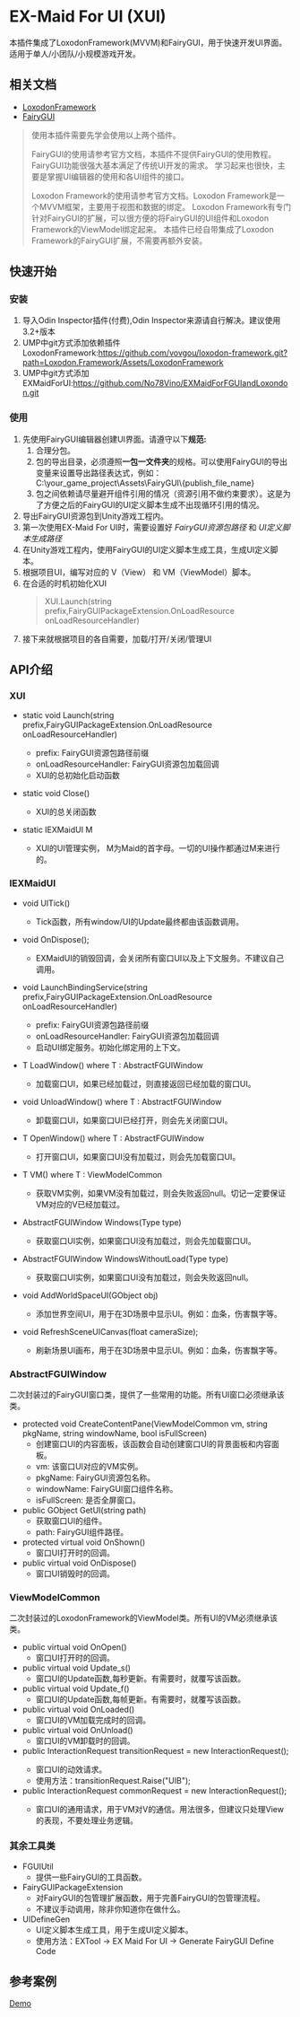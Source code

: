 # EX-Maid For UI (XUI)
本插件集成了LoxodonFramework(MVVM)和FairyGUI，用于快速开发UI界面。适用于单人/小团队/小规模游戏开发。

## 相关文档
- [LoxodonFramework](https://github.com/vovgou/loxodon-framework/blob/master/docs/LoxodonFramework.md)
- [FairyGUI](https://www.fairygui.com/docs/guide/index.html)
> 使用本插件需要先学会使用以上两个插件。
> 
> FairyGUI的使用请参考官方文档，本插件不提供FairyGUI的使用教程。FairyGUI功能很强大基本满足了传统UI开发的需求。
> 学习起来也很快，主要是掌握UI编辑器的使用和各UI组件的接口。
> 
> Loxodon Framework的使用请参考官方文档。Loxodon Framework是一个MVVM框架，主要用于视图和数据的绑定。
> Loxodon Framework有专门针对FairyGUI的扩展，可以很方便的将FairyGUI的UI组件和Loxodon Framework的ViewModel绑定起来。
> 本插件已经自带集成了Loxodon Framework的FairyGUI扩展，不需要再额外安装。

## 快速开始
### 安装
1. 导入Odin Inspector插件(付费),Odin Inspector来源请自行解决。建议使用3.2+版本
2. UMP中git方式添加依赖插件LoxodonFramework:https://github.com/vovgou/loxodon-framework.git?path=Loxodon.Framework/Assets/LoxodonFramework
3. UMP中git方式添加EXMaidForUI:https://github.com/No78Vino/EXMaidForFGUIandLoxondon.git

### 使用
1. 先使用FairyGUI编辑器创建UI界面。请遵守以下**规范:**
   1. 合理分包。
   2. 包的导出目录，必须遵照**一包一文件夹**的规格。可以使用FairyGUI的导出变量来设置导出路径表达式，例如：C:\your_game_project\Assets\FairyGUI\\{publish_file_name}
   3. 包之间依赖请尽量避开组件引用的情况（资源引用不做约束要求）。这是为了方便之后的FairyGUI的UI定义脚本生成不出现循环引用的情况。
2. 导出FairyGUI资源包到Unity游戏工程内。
3. 第一次使用EX-Maid For UI时，需要设置好 *FairyGUI资源包路径* 和 *UI定义脚本生成路径*
4. 在Unity游戏工程内，使用FairyGUI的UI定义脚本生成工具，生成UI定义脚本。
5. 根据项目UI，编写对应的 V（View） 和 VM（ViewModel）脚本。
6. 在合适的时机初始化XUI
   >XUI.Launch(string prefix,FairyGUIPackageExtension.OnLoadResource onLoadResourceHandler)
7. 接下来就根据项目的各自需要，加载/打开/关闭/管理UI

## API介绍
### XUI
- static void Launch(string prefix,FairyGUIPackageExtension.OnLoadResource onLoadResourceHandler)
    - prefix: FairyGUI资源包路径前缀
    - onLoadResourceHandler: FairyGUI资源包加载回调
    - XUI的总初始化启动函数
- static void Close()
    - XUI的总关闭函数

- static IEXMaidUI M
    - XUI的UI管理实例， M为Maid的首字母。一切的UI操作都通过M来进行的。
### IEXMaidUI
- void UITick()
    - Tick函数，所有window/UI的Update最终都由该函数调用。

- void OnDispose();
    - EXMaidUI的销毁回调，会关闭所有窗口UI以及上下文服务。不建议自己调用。

- void LaunchBindingService(string prefix,FairyGUIPackageExtension.OnLoadResource onLoadResourceHandler)
    - prefix: FairyGUI资源包路径前缀
    - onLoadResourceHandler: FairyGUI资源包加载回调
    - 启动UI绑定服务。初始化绑定用的上下文。

- T LoadWindow<T>() where T : AbstractFGUIWindow
    - 加载窗口UI，如果已经加载过，则直接返回已经加载的窗口UI。

- void UnloadWindow<T>() where T : AbstractFGUIWindow
    - 卸载窗口UI，如果窗口UI已经打开，则会先关闭窗口UI。

- T OpenWindow<T>() where T : AbstractFGUIWindow
    - 打开窗口UI，如果窗口UI没有加载过，则会先加载窗口UI。

- T VM<T>() where T : ViewModelCommon
    - 获取VM实例，如果VM没有加载过，则会失败返回null。切记一定要保证VM对应的V已经加载过。
  
- AbstractFGUIWindow Windows(Type type)
    - 获取窗口UI实例，如果窗口UI没有加载过，则会先加载窗口UI。

- AbstractFGUIWindow WindowsWithoutLoad(Type type)
    - 获取窗口UI实例，如果窗口UI没有加载过，则会失败返回null。

- void AddWorldSpaceUI(GObject obj)
    - 添加世界空间UI，用于在3D场景中显示UI。例如：血条，伤害飘字等。

- void RefreshSceneUICanvas(float cameraSize);
    - 刷新场景UI画布，用于在3D场景中显示UI。例如：血条，伤害飘字等。

### AbstractFGUIWindow
二次封装过的FairyGUI窗口类，提供了一些常用的功能。所有UI窗口必须继承该类。
- protected void CreateContentPane(ViewModelCommon vm, string pkgName, string windowName, bool isFullScreen)
    - 创建窗口UI的内容面板，该函数会自动创建窗口UI的背景面板和内容面板。
    - vm: 该窗口UI对应的VM实例。
    - pkgName: FairyGUI资源包名称。
    - windowName: FairyGUI窗口组件名称。
    - isFullScreen: 是否全屏窗口。
- public GObject GetUI(string path)
    - 获取窗口UI的组件。
    - path: FairyGUI组件路径。
- protected virtual void OnShown()
    - 窗口UI打开时的回调。
- public virtual void OnDispose()
    - 窗口UI销毁时的回调。

### ViewModelCommon
二次封装过的LoxodonFramework的ViewModel类。所有UI的VM必须继承该类。
-  public virtual void OnOpen()
    - 窗口UI打开时的回调。
- public virtual void Update_s()
    - 窗口UI的Update函数,每秒更新。有需要时，就覆写该函数。
- public virtual void Update_f()
    - 窗口UI的Update函数,每帧更新。有需要时，就覆写该函数。
- public virtual void OnLoaded()
    - 窗口UI的VM加载完成时的回调。
- public virtual void OnUnload()
    - 窗口UI的VM卸载时的回调。
- public InteractionRequest<string> transitionRequest = new InteractionRequest<string>();
    - 窗口UI的动效请求。
    - 使用方法：transitionRequest.Raise("UIB");
- public InteractionRequest<string> commonRequest = new InteractionRequest<string>();
    - 窗口UI的通用请求，用于VM对V的通信。用法很多，但建议只处理View的表现，不要处理业务逻辑。

### 其余工具类
- FGUIUtil
    - 提供一些FairyGUI的工具函数。
- FairyGUIPackageExtension
    - 对FairyGUI的包管理扩展函数，用于完善FairyGUI的包管理流程。
    - 不建议手动调用，除非你知道你在做什么。
- UIDefineGen
  - UI定义脚本生成工具，用于生成UI定义脚本。
  - 使用方法：EXTool -> EX Maid For UI -> Generate FairyGUI Define Code

## 参考案例
[Demo](https://github.com/No78Vino/gameplay-ability-system-for-unity/tree/main/Assets/Demo)

